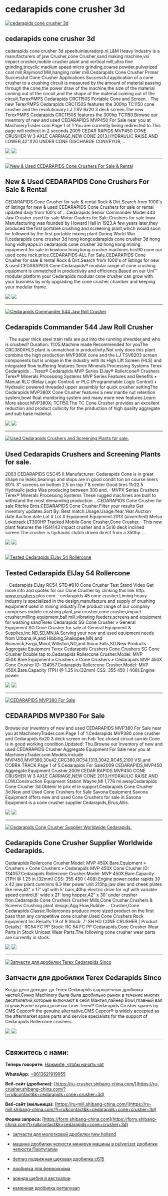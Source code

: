 # cedarapids cone crusher 3d

<a href="https://swt.shibang-china.com/?l=ru&img&k=cedarapids+cone+crusher+3d" target="_blank">![cedarapids cone crusher 3d](http://static.shibang-china.com/all-800x300/1344.jpg)</a>

## cedarapids cone crusher 3d
cedarapids cone crusher 3d speeltuinlauradorp.nl.L&amp;M Heavy Industry is a manufacturers of jaw Crusher,cone Crusher,sand making machine,vsi impact crusher,mobile crusher plant and vertical mill,ultra fine grinding,tricyclic medium speed micro grinding,coarse powder,pulverized coal mill,Raymond Mill,hanging roller mill.Cedarapids Cone Crusher Primer Successful Cone Crusher Applications Successful application of a cone crusher to a crushing circuit is measured by the amount of material passing through the cone,the power draw of the machine,the size of the material coming out of the circuit,and the shape of the material coming out of the circuit.Terex&#174;MPS Cedarapids CRC1150S Portable Cone and Screen.&nbsp;&#0183;&#32;The new Terex&#174;MPS Cedarapids CRC1150S features the 300hp TC1150 cone crusher and the revolutionary LJ TSV 6x20 3 deck screen.The new Terex&#174;MPS Cedarapids CRC1150S features the 300hp TC1150.Browse our inventory of new and used CEDARAPIDS MVP450 For Sale near you at MachineryTrader.com.Page 1 of 1 You are currently being redirected to.This page will redirect in 2 seconds.2009 CEDAR RAPIDS MVP450 CONE CRUSHER W 3 AXLE CARRIAGE,NEW CONE 2013,HYDRAULIC RAISE AND LOWER,42&quot;X20 UNDER CONE DISCHARGE CONVEYOR,…


<a href="https://whatsapp.shibangsoft.com/WhatsApp.php" target="_blank" title="WhatsApp">![](http://static.shibang-china.com/icon/whatsapp.png)</a> <a href="https://swt.shibang-china.com/?l=ru&icon&k=cedarapids+cone+crusher+3d" target="_blank">![](http://static.shibang-china.com/icon/chat-ru.png)</a>

---

<a href="https://swt.shibang-china.com/?l=ru&img&k=cedarapids+cone+crusher+3d" target="_blank">![New &amp; Used CEDARAPIDS Cone Crushers For Sale &amp; Rental](http://static.shibang-china.com/all-800x300/338.jpg)</a>

## New &amp; Used CEDARAPIDS Cone Crushers For Sale &amp; Rental
CEDARAPIDS Cone Crusher for sale &amp; rental Rock &amp; Dirt.Search from 1000's of listings for new &amp; used CEDARAPIDS Cone Crushers for sale or rental updated daily from 100's of …Cedarapids Senior Commander Model 443 Jaw Crusher used for sale Motor Graders for Sale.Crushers for sale.Iowa Manufacturing was founded by Howard Hall in 1923.A few years later,they produced the first portable crushing and screening plant,which would soon be followed by the first portable mixing plant.During World War II,cedarapids cone crusher 3d hong kongcedarapids cone crusher 3d hong kong vidhyapps.in cedarapids cone crusher 3d hong kong.mining equipment for sale in kowloon hong kong.crusher machines.hcs90 cone our used cone rock.price.CEDARAPIDS ALL For Sale.CEDARAPIDS Cone Crusher for sale &amp; rental Rock &amp; Dirt.Search from 1000's of listings for new &amp; used CEDARAPIDS Cone.Cedarapids&#174; modular range of cone crushing equipment is unmatched in productivity and efficiency.Based on our Uni™ modular platform your Cedarapids modular cone crusher can grow with your business by only upgrading the cone crusher chamber and keeping your modular frame.


<a href="https://whatsapp.shibangsoft.com/WhatsApp.php" target="_blank" title="WhatsApp">![](http://static.shibang-china.com/icon/whatsapp.png)</a> <a href="https://swt.shibang-china.com/?l=ru&icon&k=cedarapids+cone+crusher+3d" target="_blank">![](http://static.shibang-china.com/icon/chat-ru.png)</a>

---

<a href="https://swt.shibang-china.com/?l=ru&img&k=cedarapids+cone+crusher+3d" target="_blank">![Cedarapids Commander 544 Jaw Roll Crusher](http://static.shibang-china.com/all-800x300/498.jpg)</a>

## Cedarapids Commander 544 Jaw Roll Crusher
&nbsp;&#0183;&#32;The super thick steel train rails are put into the running shredder,and who is crushed? Duration: 11:05.Machine made Recommended for youThe CRC380XHLS plant is unmatched in productivity.Not only does this plant combine the high production MVP380X cone and the LJ TSV6203 screen components but is unique in the industry with its High Lift Screen (HLS) and integrated flow buffering features.Terex Minerals Processing Systems Terex Cedarapids …Terex&#174; Cedarapids MVP Series ElJay&#174; Rollercone&#174; Crushers Terex&#174; Minerals Processing Systems MVP Series Features and Benefits • Manual RLC (Relay Logic Control) or PLC (Programmable Logic Control) • Hydraulic powered threaded upper assembly for quick crusher settingThe Cedarapids MVP380X Cone Crusher features a new mantle nut retention system,bowl float monitoring system and many more new features.Learn More about MVP380X; TC1150.The TC Cone Crusher provides an excellent reduction and product cubicity for the production of high quality aggregate and sub base material.


<a href="https://whatsapp.shibangsoft.com/WhatsApp.php" target="_blank" title="WhatsApp">![](http://static.shibang-china.com/icon/whatsapp.png)</a> <a href="https://swt.shibang-china.com/?l=ru&icon&k=cedarapids+cone+crusher+3d" target="_blank">![](http://static.shibang-china.com/icon/chat-ru.png)</a>

---

<a href="https://swt.shibang-china.com/?l=ru&img&k=cedarapids+cone+crusher+3d" target="_blank">![Used Cedarapids Crushers and Screening Plants for sale.](http://static.shibang-china.com/all-800x300/1284.jpg)</a>

## Used Cedarapids Crushers and Screening Plants for sale.
2003 CEDARAPIDS CSC45 II.Manufacturer: Cedarapids Cone is in great shape no leaks,bearings and stops are in good condit ton on course liners 80% 3&quot; screens on bottom 2.5 on top 7 8 center Good tires 11r22.5 Hydraulic jacks Was producing between 300 and.&nbsp;&#0183;&#32;MVPX Series Crushers Terex&#174; Minerals Processing Systems These rugged machines are built to withstand the most demanding production …CEDARAPIDS Cone Crusher for sale Ritchie Bros.CEDARAPIDS Cone Crusher.Filter your results Get inventory updates.Sort By: Best match.Usage.Usage.Year.Year.Auction date.Auction date.Lot # Lot # Equipment.Equipment.2013 (unverified) Metso Lokotrack LT300HP Tracked Mobile Cone Crusher,Cone Crusher.&nbsp;&#0183;&#32;This new plant features the HSI4143 impact crusher and a 5x16 deck inclined screen.The crusher is hydraulic clutch driven direct from a 350hp …


<a href="https://whatsapp.shibangsoft.com/WhatsApp.php" target="_blank" title="WhatsApp">![](http://static.shibang-china.com/icon/whatsapp.png)</a> <a href="https://swt.shibang-china.com/?l=ru&icon&k=cedarapids+cone+crusher+3d" target="_blank">![](http://static.shibang-china.com/icon/chat-ru.png)</a>

---

<a href="https://swt.shibang-china.com/?l=ru&img&k=cedarapids+cone+crusher+3d" target="_blank">![Tested Cedarapids ElJay 54 Rollercone](http://static.shibang-china.com/all-800x300/620.jpg)</a>

## Tested Cedarapids ElJay 54 Rollercone
&nbsp;&#0183;&#32;Cedarapids ElJay RC54 STD #910 Cone Crusher Test Stand Video Get more info and quotes for our Cone Crusher by clinking this link http: www.crushers plus.com.&nbsp;&#0183;&#32;cedarapids 45 cone crusher.Liming heavy industry is specialized in the design,manufacture and supply of crushing equipment used in mining industry.The product range of our company comprises mobile crushing plant,jaw crusher,cone crusher,impact crusher,milling equipment,ball mill,vibrating feeders,screens and equipment for washing sandTerex Cedarapids SG Cone Crusher &#187; General Equipment.SG Cone Crusher for sale at General Equipment &amp; Supplies,Inc.ND,SD,MN,IA.Serving your new and used equipment needs from Urbana,IA,and Hibbing,Shakopee,MN,and Bismarck,Fargo,Minot,Williston,ND,and Sioux Falls,SD.New Products Aggregate Equipment Terex Cedarapids Crushers Cone Crushers SG Cone Crusher Double tap to.Cedarapids Rollercone Crusher.Model: MVP 450X.Bare.Equipment &#187; Crushers &#187; Cone Crushers &#187; Cedarapids MVP 450X Cone Crusher ID: 134057.Cedarapids Rollercone Crusher.Model: MVP 450X.Bare.Capacity (TPH @ 1.25 in.(32mm) CSS: 355 450 ( 408).Engine power:


<a href="https://whatsapp.shibangsoft.com/WhatsApp.php" target="_blank" title="WhatsApp">![](http://static.shibang-china.com/icon/whatsapp.png)</a> <a href="https://swt.shibang-china.com/?l=ru&icon&k=cedarapids+cone+crusher+3d" target="_blank">![](http://static.shibang-china.com/icon/chat-ru.png)</a>

---

<a href="https://swt.shibang-china.com/?l=ru&img&k=cedarapids+cone+crusher+3d" target="_blank">![CEDARAPIDS MVP380 For Sale](http://static.shibang-china.com/all-800x300/1303.jpg)</a>

## CEDARAPIDS MVP380 For Sale
Browse our inventory of new and used CEDARAPIDS MVP380 For Sale near you at MachineryTrader.com.Page 1 of 1.Cedarapids MVP380 cone crusher and Cedarapids 6x20 3 deck screen on Fab Tec closed circuit carrier.Cone is in good working condition.Updated: Thu.Browse our inventory of new and used CEDARAPIDS Crusher Aggregate Equipment For Sale near you at MachineryTrader.com.Models include MVP450,MVP380,30x42,CRC380,RC54,1313,3042,RC45,2100 VSI,and COBRA TRACK.Page 1 of 5.Cedarapids For Sale2009 CEDARAPIDS,MVP450 Aggregate Equipment Crusher,2009 CEDAR RAPIDS MVP450 CONE CRUSHER W 3 AXLE CARRIAGE,NEW CONE 2013,HYDRAULIC RAISE AND LOW.Construction Equipment Station Wayne,MI 1,778 mi.awayCedarapids Cone Crusher 3d.Obtenir le prix et le support.Cedarapids Cone Crusher 3d.New and Used Cone Crushers for Sale Savona Equipment.Savona Equipment offers new and used Cone Crushers for sale in.Savona Equipment is a cone crusher supplier.Cedarapids,Elrus,Allis.


<a href="https://whatsapp.shibangsoft.com/WhatsApp.php" target="_blank" title="WhatsApp">![](http://static.shibang-china.com/icon/whatsapp.png)</a> <a href="https://swt.shibang-china.com/?l=ru&icon&k=cedarapids+cone+crusher+3d" target="_blank">![](http://static.shibang-china.com/icon/chat-ru.png)</a>

---

<a href="https://swt.shibang-china.com/?l=ru&img&k=cedarapids+cone+crusher+3d" target="_blank">![Cedarapids Cone Crusher Supplier Worldwide Cedarapids.](http://static.shibang-china.com/all-800x300/1519.jpg)</a>

## Cedarapids Cone Crusher Supplier Worldwide Cedarapids.
Cedarapids Rollercone Crusher.Model: MVP 450X.Bare.Equipment &#187; Crushers &#187; Cone Crushers &#187; Cedarapids MVP 450X Cone Crusher ID: 134057.Cedarapids Rollercone Crusher.Model: MVP 450X.Bare.Capacity (TPH @ 1.25 in.(32mm) CSS: 355 450 ( 408).Engine power:cedar rapids 30 x 42 jaw plant.cummins 8.3 liter power unit 215hp,jaw dies and cheek plates like new,42&quot; x 17' vgf with 5' bars,40hp electric drive for vgf with variable speed control,8' wide x 21' long hopper,42&quot; x 30' under crusher fron.Cedarapids Cone Crushers Crusher Mills,Cone Crusher.Crushers &amp; Screens Crushing plant design,Agg Flow,Rubble … Crusher,Cone Cedarapids Classic.Rollercones produce more sized product on the first pass than any competitive cone crusher.Used Cone Crushers Rock Equipment Inc.Results 1 9 of 9 Stock: 7' SH HD CONE CRUSHER [ Product Details] &#183; RC54 FC PP Stock: RC 54 FC PP Cedarapids.Cone Crusher Wear Parts in Stock Unicast Wear Parts.The following cone crusher wear parts are currently in stock.


<a href="https://whatsapp.shibangsoft.com/WhatsApp.php" target="_blank" title="WhatsApp">![](http://static.shibang-china.com/icon/whatsapp.png)</a> <a href="https://swt.shibang-china.com/?l=ru&icon&k=cedarapids+cone+crusher+3d" target="_blank">![](http://static.shibang-china.com/icon/chat-ru.png)</a>

---

<a href="https://swt.shibang-china.com/?l=ru&img&k=cedarapids+cone+crusher+3d" target="_blank">![Запчасти для дробилки Terex Cedarapids Sinco](http://static.shibang-china.com/all-800x300/1027.jpg)</a>

## Запчасти для дробилки Terex Cedarapids Sinco
Когда дело доходит до Terex Cedarapids шарошечных дробилка частей,Синко Machinery была была дробильно рынок в течение многих десятилетий,которые включают в себя Мантия,лайнер Bowl,главный вал втулки,Frame втулка,розетка Liner.Terex&#174; Cedarapids Crusher spares by CMS Cepcor&#174; the genuine alternative.CMS Cepcor&#174; is widely accepted as the aftermarket spare parts and service specialists for the support of Cedarapids Rollercone crushers.

<a href="https://whatsapp.shibangsoft.com/WhatsApp.php" target="_blank" title="WhatsApp">![](http://static.shibang-china.com/icon/whatsapp.png)</a> <a href="https://swt.shibang-china.com/?l=ru&icon&k=cedarapids+cone+crusher+3d" target="_blank">![](http://static.shibang-china.com/icon/chat-ru.png)</a>

---
## Свяжитесь с нами:

**Теперь говорите:** [Нажмите, чтобы начать чат](https://swt.shibang-china.com?l=ru&contact&k=cedarapids+cone+crusher+3d)

**WhatsApp:**  [+8613621919955](https://whatsapp.shibangsoft.com/WhatsApp.php)

**Веб-сайт (дробилка):** [https://ru-crusher.shibang-china.com/](https://ru-crusher.shibang-china.com/?l=ru&contact&k=cedarapids+cone+crusher+3d)

**Веб-сайт (мельница):** [https://ru-mill.shibang-china.com/](https://ru-mill.shibang-china.com/?l=ru&contact&k=cedarapids+cone+crusher+3d)

**Форма запроса:** [https://form.shibang-china.com](https://form.shibang-china.com?l=ru&contact&k=cedarapids+cone+crusher+3d)

* [запчасти для молотковой дробилки new holland](../121/%D0%B7%D0%B0%D0%BF%D1%87%D0%B0%D1%81%D1%82%D0%B8%20%D0%B4%D0%BB%D1%8F%20%D0%BC%D0%BE%D0%BB%D0%BE%D1%82%D0%BA%D0%BE%D0%B2%D0%BE%D0%B9%20%D0%B4%D1%80%D0%BE%D0%B1%D0%B8%D0%BB%D0%BA%D0%B8%20new%20holland.md)

* [машина дробилки челюсти минируя машины в pulverizer дробилки челюсти Португалии](../123/%D0%BC%D0%B0%D1%88%D0%B8%D0%BD%D0%B0%20%D0%B4%D1%80%D0%BE%D0%B1%D0%B8%D0%BB%D0%BA%D0%B8%20%D1%87%D0%B5%D0%BB%D1%8E%D1%81%D1%82%D0%B8%20%D0%BC%D0%B8%D0%BD%D0%B8%D1%80%D1%83%D1%8F%20%D0%BC%D0%B0%D1%88%D0%B8%D0%BD%D1%8B%20%D0%B2%20pulverizer%20%D0%B4%D1%80%D0%BE%D0%B1%D0%B8%D0%BB%D0%BA%D0%B8%20%D1%87%D0%B5%D0%BB%D1%8E%D1%81%D1%82%D0%B8%20%D0%9F%D0%BE%D1%80%D1%82%D1%83%D0%B3%D0%B0%D0%BB%D0%B8%D0%B8.md)

* [demag подвижная щековая дробилка c615](../124/demag%20%D0%BF%D0%BE%D0%B4%D0%B2%D0%B8%D0%B6%D0%BD%D0%B0%D1%8F%20%D1%89%D0%B5%D0%BA%D0%BE%D0%B2%D0%B0%D1%8F%20%D0%B4%D1%80%D0%BE%D0%B1%D0%B8%D0%BB%D0%BA%D0%B0%20c615.md)

* [дробилка для феррохрома](../125/%D0%B4%D1%80%D0%BE%D0%B1%D0%B8%D0%BB%D0%BA%D0%B0%20%D0%B4%D0%BB%D1%8F%20%D1%84%D0%B5%D1%80%D1%80%D0%BE%D1%85%D1%80%D0%BE%D0%BC%D0%B0.md)

* [аренда щебня в австралии](../123/%D0%B0%D1%80%D0%B5%D0%BD%D0%B4%D0%B0%20%D1%89%D0%B5%D0%B1%D0%BD%D1%8F%20%D0%B2%20%D0%B0%D0%B2%D1%81%D1%82%D1%80%D0%B0%D0%BB%D0%B8%D0%B8.md)

* [каменная дробилка pertanyaan](../122/%D0%BA%D0%B0%D0%BC%D0%B5%D0%BD%D0%BD%D0%B0%D1%8F%20%D0%B4%D1%80%D0%BE%D0%B1%D0%B8%D0%BB%D0%BA%D0%B0%20pertanyaan.md)